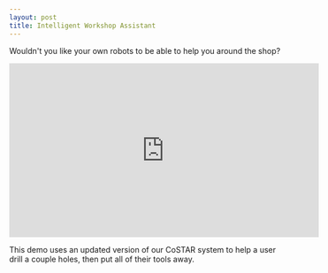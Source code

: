 ```yaml
---
layout: post
title: Intelligent Workshop Assistant
---
```


Wouldn't you like your own robots to be able to help you around the shop?

<iframe width="560" height="315" src="https://www.youtube.com/embed/cZojXAPtL9w" frameborder="0" allowfullscreen></iframe>

This demo uses an updated version of our CoSTAR system to help a user drill a couple holes, then put all of their tools away.
